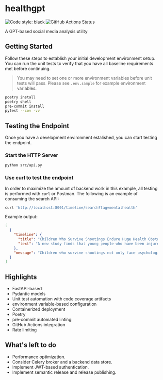 # healthgpt
<a href="https://github.com/psf/black"><img alt="Code style: black" src="https://img.shields.io/badge/code%20style-black-000000.svg"></a>
![GitHub Actions Status](https://github.com/BlueTufa/healthgpt/actions/workflows/verify.yml/badge.svg)

A GPT-based social media analysis utility

## Getting Started
Follow these steps to establish your initial development environment setup.  You can run the unit tests to verify that you have all baseline requirements met before continuing.

> You may need to set one or more environment variables before unit tests will pass.  Please see `.env.sample` for example environment variables.
```bash
poetry install
poetry shell
pre-commit install
pytest --cov -vv
```

## Testing the Endpoint
Once you have a development environment estalished, you can start testing the endpoint.
### Start the HTTP Server
```bash
python src/api.py
```
### Use curl to test the endpoint
In order to maximize the amount of backend work in this example, all testing is performed with `curl` or Postman.
The following is an example of consuming the search API:
```bash
curl 'http://localhost:8001/timeline/search?tag=mentalhealth'
```

Example output:
```json
[
  {
    "timeline": {
      "title": "Children Who Survive Shootings Endure Huge Health Obstacles and Costs - KFF Health News",
      "text": "A new study finds that young people who have been injured by firearms are more prone to psychiatric diagnoses and developing a substance use disorder than kids who have not been shot — and their families also suffer long-term ill effects."
    },
    "message": "Children who survive shootings not only face psychological and emotional challenges but also endure significant health obstacles and costs, according to a report by KFF Health News. The physical consequences of gun violence can be severe and long-lasting, with many survivors experiencing long-term disabilities and chronic pain.\n\nInjuries from shootings often include damage to vital organs, bones, and nerves, leading to complications such as paralysis, mobility issues, and chronic conditions. Additionally, gunshot wounds can cause infections, requiring extensive medical treatment and rehabilitation. These health obstacles can have a profound impact on a child's overall well-being and quality of life.\n\nThe financial burden of gunshot injuries is also immense. The costs of initial emergency care, surgeries, and hospitalizations are often just the beginning. Many survivors require ongoing medical care, therapy, specialized equipment, and medications, all of which add up to significant expenses for them and their families. Moreover, these costs can create financial strain and hinder access to necessary healthcare and support services.\n\nThis report highlights the need for comprehensive support systems for child survivors of shootings, including mental health resources, specialized medical care, and financial assistance. Policymakers and healthcare providers must recognize the unique challenges faced by these children and work to address their healthcare needs effectively.\n\nIn conclusion, surviving a shooting as a child can result in substantial health obstacles and costs. Ensuring that child survivors have access to the necessary medical care, psychological support, and financial assistance is crucial in helping them recover and lead healthy lives."
  }
]
```

## Highlights
* FastAPI-based
* Pydantic models
* Unit test automation with code coverage artifacts
* environment variable-based configuration
* Containerized deployment
* Poetry
* pre-commit automated linting
* GitHub Actions integration
* Rate limiting

## What's left to do
* Performance optimization.
* Consider Celery broker and a backend data store.
* Implement JWT-based authentication.
* Implement semantic release and release publishing.
